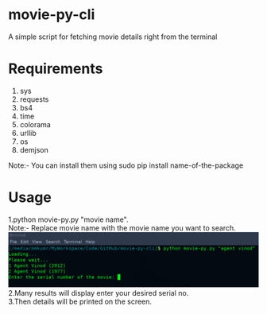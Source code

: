# movie-py-cli
A simple script for fetching movie details right from the terminal

# Requirements
 1. sys 
 2. requests 
 3. bs4 
 4. time  
 5. colorama 
 6. urllib 
 7. os 
 8. demjson
 
 Note:- You can install them using sudo pip install name-of-the-package
 
# Usage
1.python movie-py.py "movie name". </br>
Note:- Replace movie name with the movie name you want to search.</br>
![Screenshot](https://raw.githubusercontent.com/mmkumr/pictures/master/Screenshot%20from%202019-01-13%2023-56-32.png?token=AQpd0Y4sMiaii8XsTO6mXzOgDy_SYh63ks5cRL7NwA%3D%3D)
2.Many results will display enter your desired serial no.</br>
3.Then details will be printed on the screen.</br>
